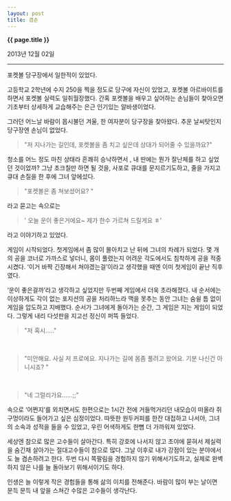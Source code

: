 ```yaml
---
layout: post
title: 겸손
---
```


**{{ page.title }}** <p class="meta">2013년 12월 02일</p>


---



포켓볼 당구장에서 일한적이 있었다. 

고등학교 2학년에 수지 250을 찍을 정도로 당구에 자신이 있었고, 포켓볼 아르바이트를 하면서 포켓볼 실력도 일취월장했다. 간혹 포켓볼을 배우고 싶어하는 손님들이 찾아오면 기초부터 상세하게 교습해주는 은근 인기있는 알바생이었다. 

그러던 어느날 바람이 몹시불던 겨울,  한 여자분이 당구장을 찾아왔다. 추운 날씨탓인지 당구장엔 손님이 없었다. 

>"저 지나가는 길인데, 포켓볼을 좀 치고 싶은데 상대가 되어줄 수 있을까요?"

청소를 어느 정도 마친 상태라 흔쾌히 승낙하면서 , 내 딴에는 뭔가 잘난체를 하고 싶었던 것이었까? 그냥 초크칠만 하면 될 것을, 사포로 큐대를 문지르기도하고, 줄을 가지고 큐대 손질을 한 후에 그녀 앞에섰다. 

>"포켓볼은 좀 쳐보셨어요? " 

라고 묻고는 속으로는 

>' 오늘 운이 좋은거에요~ 제가 한수 가르쳐 드릴게요 ㅎ' 

라고 이야기하고 있었다. 

게임이 시작되었다. 첫게임에서 좀 많이 몰아치고 난 뒤에 그녀의 차례가 되었다. 몇 개의 공을 코너로 가까스로 넣더니, 몸이 풀렸는지 어려운 각도에서도 침착하게 공을 적중시켰다. ‘이거 바짝 긴장해서 쳐야겠는걸’이라고 생각했을 때엔 이미 첫게임이 끝난 직후였다. 

‘운이 좋은걸까’라고 생각하고 싶었지만 두번째 게임에서 더욱 초라해졌다.  내 순서에는 이상하게도 각이 없는 포지션의 공을 처리하느라 맥을 못추는 동안 그녀는 숨쉴 틈 없이 게임을 압도하고 지배했다.  순서가 그녀에게 돌아가는 순간, 그 게임은 지는 게임이 되었다.  그렇게 내리 다섯판을 지고선 정신이 퍼뜩 들었다. 

>"저 혹시....."
</br>

>"미안해요. 사실 저 프로에요. 지나가는 길에 몸좀 풀려고 왔어요. 기분 나신건 아니시죠? "
</br>

>"네 그럴리가요......;;"

속으로 ‘어쩐지’를 외치면서도 한편으로는 1시간 전에 거들먹거리던 내모습이 떠올라 쥐구멍이라도 들어가고 싶은 심정이었다. 따뜻한 원두커피를 한잔 대접하고 나서야, 그녀의 소속과 성적을 들을 수 있었고,  우린 어색하게도 한뼘 더 가까워져 있었다. 


세상엔 참으로 많은 고수들이 살아간다. 특히 강호에 나서지 않고 초야에 묻혀서 제실력을 숨긴채 살아가는 절대고수들이 참으로 많다. 그날 이후로 내가 강점이 있는 분야에서도 늘 겸손하려고 한다. 두번 다시 쪽팔림을 경험하지 않기 위해서기도하고, 실제로 완벽하지 않은 나를 늘 돌아보기 위해서이기도 하다. 

인생은 늘 이렇게 작은 경험들을 통해  삶의 이치를 전해준다. 바람이 많이 부는 날이면  문득 문득 내 앞을 스쳐간 수많은 고수들이 생각난다. 